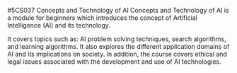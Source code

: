 #5CS037 Concepts and Technology of AI
Concepts and Technology of AI is a module for beginners which introduces the concept of Artificial Intelligence (AI) and its technology. 

It covers topics such as: AI problem solving techniques, search algorithms, and learning algorithms. It also explores the different application domains of AI and its implications on society. In addition, the course covers ethical and legal issues associated with the development and use of AI technologies.